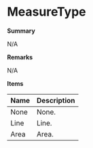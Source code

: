 # MeasureType

**Summary**

N/A

**Remarks**

N/A

**Items**

|Name|Description|
|---|---|
|None|None.|
|Line|Line.|
|Area|Area.|

